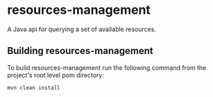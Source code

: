 resources-management
====================

A Java api for querying a set of available resources.

Building resources-management
-----------------------------

To build resources-management run the following command from the project's root level pom directory:

	mvn clean install


